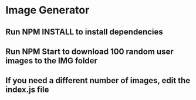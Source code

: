 # Image Generator

## Run NPM INSTALL to install dependencies

## Run NPM Start to download 100 random user images to the IMG folder

## If you need a different number of images, edit the index.js file
